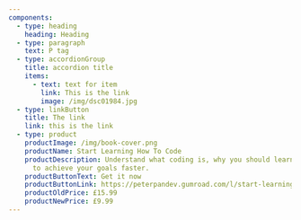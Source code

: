 ```yaml
---
components:
  - type: heading
    heading: Heading
  - type: paragraph
    text: P tag
  - type: accordionGroup
    title: accordion title
    items:
      - text: text for item
        link: This is the link
        image: /img/dsc01984.jpg
  - type: linkButton
    title: The link
    link: this is the link
  - type: product
    productImage: /img/book-cover.png
    productName: Start Learning How To Code
    productDescription: Understand what coding is, why you should learn it and how
      to achieve your goals faster.
    productButtonText: Get it now
    productButtonLink: https://peterpandev.gumroad.com/l/start-learning-how-to-code
    productOldPrice: £15.99
    productNewPrice: £9.99
---
```

